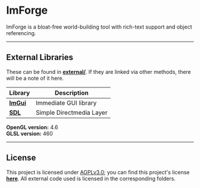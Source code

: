 # ImForge
ImForge is a bloat-free world-building tool with rich-text support and object referencing. 

---
## External Libraries
These can be found in [__external/__](./external/). If they are linked via other methods, there will be a note of it here.

Library|Description                          
---|---
[__**ImGui**__](https://github.com/ocornut/imgui)   | Immediate GUI library     
[__**SDL**__](https://github.com/libsdl-org/sdl)    | Simple Directmedia Layer  


**OpenGL version:** 4.6 \
**GLSL version:** 460 

---
## License
This project is licensed under [<u>AGPLv3.0</u>](https://www.gnu.org/licenses/agpl-3.0.en.html); you can find this project's license [__here__](./docs/LICENSE.txt). All external code used is licensed in the corresponding folders.